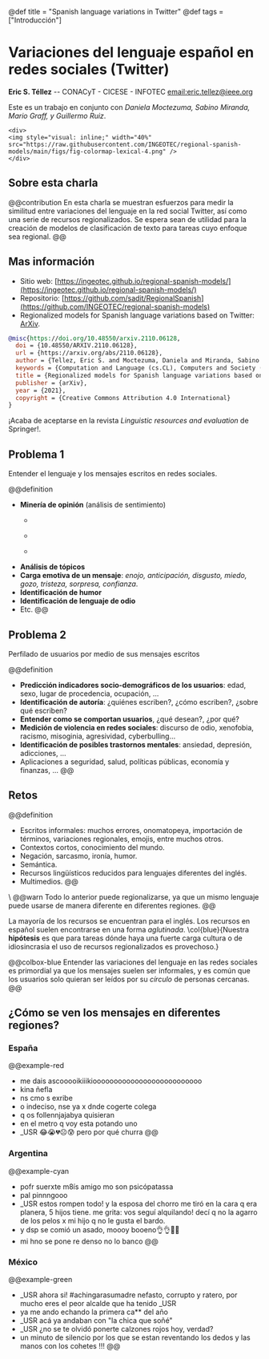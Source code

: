 @def title = "Spanish language variations in Twitter"
@def tags = ["Introducción"]

# Variaciones del lenguaje español en redes sociales (Twitter)

**Eric S. Téllez** -- CONACyT - CICESE - INFOTEC [email:eric.tellez@ieee.org]()


Este es un trabajo en conjunto con _Daniela Moctezuma, Sabino Miranda, Mario Graff, y Guillermo Ruiz_.

<!--
<div style="font-size: 420px; opacity: 0.2; font-weight: bold; color: rgb(130, 100, 30)">Ñ ñ</div>
-->
~~~
<div>
<img style="visual: inline;" width="40%" src="https://raw.githubusercontent.com/INGEOTEC/regional-spanish-models/main/figs/fig-colormap-lexical-4.png" />
</div>
~~~
<!--img style="visual: inline;" width="40%" src="https://raw.githubusercontent.com/INGEOTEC/regional-spanish-models/main/figs/fig-lexical-umap-4.png" /-->


## Sobre esta charla
@@contribution
En esta charla se muestran esfuerzos para medir la similitud entre variaciones del lenguaje en la red social Twitter, así como una serie de recursos regionalizados. Se espera sean de utilidad para la creación de modelos de clasificación de texto para tareas cuyo enfoque sea regional.
@@

## Mas información
- Sitio web: [https://ingeotec.github.io/regional-spanish-models/](https://ingeotec.github.io/regional-spanish-models/)
- Repositorio: [https://github.com/sadit/RegionalSpanish](https://github.com/INGEOTEC/regional-spanish-models)
- Regionalized models for Spanish language variations based on Twitter: [ArXiv](https://arxiv.org/abs/2110.06128).

```bibtex
@misc{https://doi.org/10.48550/arxiv.2110.06128,
  doi = {10.48550/ARXIV.2110.06128},
  url = {https://arxiv.org/abs/2110.06128},
  author = {Tellez, Eric S. and Moctezuma, Daniela and Miranda, Sabino and Graff, Mario and Ruiz, Guillermo},
  keywords = {Computation and Language (cs.CL), Computers and Society (cs.CY), Social and Information Networks (cs.SI), FOS: Computer and information sciences, FOS: Computer and information sciences},
  title = {Regionalized models for Spanish language variations based on Twitter},
  publisher = {arXiv},
  year = {2021},
  copyright = {Creative Commons Attribution 4.0 International}
}
```

¡Acaba de aceptarse en la revista _Linguistic resources and evaluation_ de Springer!.

## Problema 1
Entender el lenguaje y los mensajes escritos en redes sociales.

@@definition
- **Minería de opinión** (análisis de sentimiento)
  - ~~~<span style="color: rgb(0, 0, 255);">positivo :) </span>~~~
  - ~~~<span style="color: rgb(130, 130, 130);">neutro :) </span>~~~
  - ~~~<span style="color: rgb(255, 0, 0);">negativo :( </span>~~~
- **Análisis de tópicos**
- **Carga emotiva de un mensaje**: _enojo, anticipación, disgusto, miedo, gozo, tristeza, sorpresa, confianza_.
- **Identificación de humor**
- **Identificación de lenguaje de odio**
- Etc.
@@

## Problema 2
Perfilado de usuarios por medio de sus mensajes escritos

@@definition
- **Predicción indicadores socio-demográficos de los usuarios**: edad, sexo, lugar de procedencia, ocupación, ...
- **Identificación de autoría**: ¿quiénes escriben?, ¿cómo escriben?, ¿sobre qué escriben?
- **Entender como se comportan usuarios**, ¿qué desean?, ¿por qué?
- **Medición de violencia en redes sociales**: discurso de odio, xenofobia, racismo, misoginia, agresividad, cyberbulling...
- **Identificación de posibles trastornos mentales**: ansiedad, depresión, adicciones, ...
- Aplicaciones a seguridad, salud, políticas públicas, economía y finanzas, ...
@@


## Retos

@@definition
- Escritos informales: muchos errores, onomatopeya, importación de términos, variaciones regionales, emojis, entre muchos otros.
- Contextos cortos, conocimiento del mundo.
- Negación, sarcasmo, ironía, humor.
- Semántica.
- Recursos lingüísticos reducidos para lenguajes diferentes del inglés.
- Multimedios.
@@

\\
@@warn
Todo lo anterior puede regionalizarse, ya que un mismo lenguaje puede usarse de manera diferente en diferentes regiones.
@@

La mayoría de los recursos se encuentran para el inglés. Los recursos en español suelen encontrarse en una forma _aglutinada_. \col{blue}{Nuestra **hipótesis** es que para tareas dónde haya una fuerte carga cultura o de idiosincrasia el uso de recursos regionalizados es provechoso.}

@@colbox-blue
Entender las variaciones del lenguaje en las redes sociales es primordial ya que los mensajes suelen ser informales, y es común que los usuarios solo quieran ser leídos por su _círculo_ de personas cercanas.
@@


## ¿Cómo se ven los mensajes en diferentes regiones?

### España
@@example-red
- me dais ascooooikiiikioooooooooooooooooooooooooo
- kina ñefla
- ns cmo s exribe
- o indeciso, nse ya x dnde cogerte colega
- q os follennjajabya quisieran
- en el metro q voy esta potando uno
- _USR 😂😭💔☹️😰 pero por qué churra
@@

### Argentina
@@example-cyan
- pofr suerxte m8ís amigo mo son psicópatassa
- pal pinnngooo
- _USR estos rompen todo! y la esposa del chorro me tiró en la cara q era planera, 5 hijos tiene. me grita: vos seguí alquilando! decí q no la agarro de los pelos x mi hijo q no le gusta el bardo.
- y dsp se comió un asado, moooy booeno👌👌🤣😂
- mi hno se pone re denso no lo banco
@@

### México
@@example-green
- _USR ahora si! #achingarasumadre nefasto, corrupto y ratero, por mucho eres el peor alcalde que ha tenido _USR 
- ya me ando echando la primera ca** del año
- _USR acá ya andaban con "la chica que soñé"
- _USR ¿no se te olvidó ponerte calzones rojos hoy, verdad?
- un minuto de silencio por los que se estan reventando los dedos y las manos con los cohetes !!!
@@
